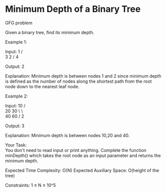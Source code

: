 # Minimum Depth of a Binary Tree
GFG problem

Given a binary tree, find its minimum depth.

Example 1:

Input:
            1
          /   \
         3     2
        /
       4           

Output: 2

Explanation:
Minimum depth is between nodes 1 and 2 since
minimum depth is defined as  the number of 
nodes along the shortest path from the root 
node down to the nearest leaf node.

Example 2:

Input:
             10
          /     \
        20       30
          \        \   
          40        60 
                   /
                  2 

Output: 3

Explanation:
Minimum depth is between nodes 10,20 and 40.

Your Task:  
You don't need to read input or print anything. Complete the function minDepth() which takes the root node as an input parameter and returns the minimum depth.
 

Expected Time Complexity: O(N)
Expected Auxiliary Space: O(height of the tree)
 

Constraints:
1 ≤ N ≤ 10^5